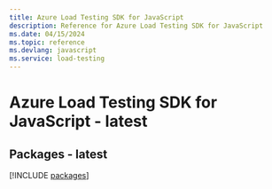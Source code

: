 ```yaml
---
title: Azure Load Testing SDK for JavaScript
description: Reference for Azure Load Testing SDK for JavaScript
ms.date: 04/15/2024
ms.topic: reference
ms.devlang: javascript
ms.service: load-testing
---
```

# Azure Load Testing SDK for JavaScript - latest
## Packages - latest
[!INCLUDE [packages](load-testing-index.md)]